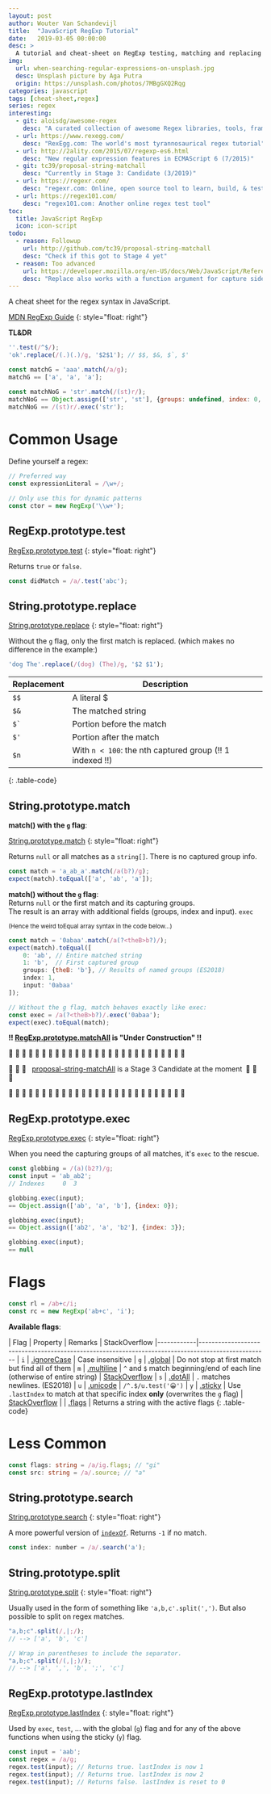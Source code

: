 ```yaml
---
layout: post
author: Wouter Van Schandevijl
title:  "JavaScript RegExp Tutorial"
date:   2019-03-05 00:00:00
desc: >
  A tutorial and cheat-sheet on RegExp testing, matching and replacing in JavaScript.
img:
  url: when-searching-regular-expressions-on-unsplash.jpg
  desc: Unsplash picture by Aga Putra
  origin: https://unsplash.com/photos/7MBgGXQ2Rqg
categories: javascript
tags: [cheat-sheet,regex]
series: regex
interesting:
  - git: aloisdg/awesome-regex
    desc: "A curated collection of awesome Regex libraries, tools, frameworks and software"
  - url: https://www.rexegg.com/
    desc: "RexEgg.com: The world's most tyrannosaurical regex tutorial"
  - url: http://2ality.com/2015/07/regexp-es6.html
    desc: "New regular expression features in ECMAScript 6 (7/2015)"
  - git: tc39/proposal-string-matchall
    desc: "Currently in Stage 3: Candidate (3/2019)"
  - url: https://regexr.com/
    desc: "regexr.com: Online, open source tool to learn, build, & test regexes"
  - url: https://regex101.com/
    desc: "regex101.com: Another online regex test tool"
toc:
  title: JavaScript RegExp
  icon: icon-script
todo:
  - reason: Followup
    url: http://github.com/tc39/proposal-string-matchall
    desc: "Check if this got to Stage 4 yet"
  - reason: Too advanced
    url: https://developer.mozilla.org/en-US/docs/Web/JavaScript/Reference/Global_Objects/String/replace
    desc: "Replace also works with a function argument for capture side effects"
---
```


A cheat sheet for the regex syntax in JavaScript.


[MDN RegExp Guide](https://developer.mozilla.org/en-US/docs/Web/JavaScript/Guide/Regular_Expressions)
{: style="float: right"}

**TL&DR**
```javascript
''.test(/^$/);
'ok'.replace(/(.)(.)/g, '$2$1'); // $$, $&, $`, $'

const matchG = 'aaa'.match(/a/g);
matchG == ['a', 'a', 'a'];

const matchNoG = 'str'.match(/(st)r/);
matchNoG == Object.assign(['str', 'st'], {groups: undefined, index: 0, input: 'str'});
matchNoG == /(st)r/.exec('str');
```

<!--more-->



# Common Usage

Define yourself a regex:  
```javascript
// Preferred way
const expressionLiteral = /\w+/;

// Only use this for dynamic patterns
const ctor = new RegExp('\\w+');
```

## RegExp.prototype.test

[RegExp.prototype.test](https://developer.mozilla.org/en-US/docs/Web/JavaScript/Reference/Global_Objects/RegExp/test)
{: style="float: right"}

Returns `true` or `false`.

```javascript
const didMatch = /a/.test('abc');
```



## String.prototype.replace

[String.prototype.replace](https://developer.mozilla.org/en-US/docs/Web/JavaScript/Reference/Global_Objects/String/replace)
{: style="float: right"}

Without the `g` flag, only the first match is replaced. (which makes no difference in the example:)

```javascript
'dog The'.replace(/(dog) (The)/g, '$2 $1');
```

| Replacement   | Description
|---------------|------------
| `$$`          | A literal $
| `$&`          | The matched string
| ``$` ``       | Portion before the match
| `$'`          | Portion after the match
| `$n`          | With `n < 100`: the nth captured group (!! 1 indexed !!)
{: .table-code}




## String.prototype.match

**match() with the `g` flag**:  

[String.prototype.match](https://developer.mozilla.org/en-US/docs/Web/JavaScript/Reference/Global_Objects/String/match)
{: style="float: right"}

Returns `null` or all matches as a `string[]`. There is no captured group info.  

```javascript
const match = 'a_ab_a'.match(/a(b?)/g);
expect(match).toEqual(['a', 'ab', 'a']);
```


**match() without the `g` flag**:  
Returns `null` or the first match and its capturing groups.  
The result is an array with additional fields
(groups, index and input). `exec` 

<small>(Hence the weird toEqual array syntax in the code below...)</small>

```javascript
const match = '0abaa'.match(/a(?<theB>b?)/);
expect(match).toEqual([
    0: 'ab', // Entire matched string
    1: 'b',  // First captured group
    groups: {theB: 'b'}, // Results of named groups (ES2018)
    index: 1,
    input: '0abaa'
]);

// Without the g flag, match behaves exactly like exec:
const exec = /a(?<theB>b?)/.exec('0abaa');
expect(exec).toEqual(match);
```

**!! [RegExp.prototype.matchAll](https://developer.mozilla.org/en-US/docs/Web/JavaScript/Reference/Global_Objects/RegExp/@@matchAll) is "Under Construction" !!**  

<!-- Fun aligning with " " (=U+2000, En Quad, &#8192;) -->

🚧 🚧 🚧 🚧 🚧 🚧 🚧 🚧 🚧 🚧 🚧 👷 👷 🚧 🚧 🚧 🚧 🚧 🚧 🚧 🚧 🚧 🚧 🚧 🚧 🚧 🚧

🚧 👷 🚧  [proposal-string-matchAll](https://github.com/tc39/proposal-string-matchall) is a Stage 3 Candidate at the moment 🚧 👷 🚧

🚧 🚧 🚧 🚧 🚧 🚧 🚧 🚧 🚧 🚧 🚧 👷 👷 🚧 🚧 🚧 🚧 🚧 🚧 🚧 🚧 🚧 🚧 🚧 🚧 🚧 🚧


## RegExp.prototype.exec

[RegExp.prototype.exec](https://developer.mozilla.org/en-US/docs/Web/JavaScript/Reference/Global_Objects/RegExp/exec)
{: style="float: right"}

When you need the capturing groups of all matches, it's `exec` to the rescue.

```javascript
const globbing = /(a)(b2?)/g;
const input = 'ab_ab2';
// Indexes     0  3  

globbing.exec(input);
== Object.assign(['ab', 'a', 'b'], {index: 0});

globbing.exec(input);
== Object.assign(['ab2', 'a', 'b2'], {index: 3});

globbing.exec(input);
== null
```




# Flags

```javascript
const rl = /ab+c/i;
const rc = new RegExp('ab+c', 'i');
```

**Available flags**:  

| Flag       | Property    |  Remarks | StackOverflow
|------------|---------------------------------------------------------------------------------------------------
| `i`        | [.ignoreCase](https://developer.mozilla.org/en-US/docs/Web/JavaScript/Reference/Global_Objects/RegExp/ignoreCase) | Case insensitive
| `g`        | [.global](https://developer.mozilla.org/en-US/docs/Web/JavaScript/Reference/Global_Objects/RegExp/global)     | Do not stop at first match but find all of them
| `m`        | [.multiline](https://developer.mozilla.org/en-US/docs/Web/JavaScript/Reference/Global_Objects/RegExp/multiline)  | `^` and `$` match beginning/end of each line (otherwise of entire string) | [StackOverflow](https://stackoverflow.com/questions/1979884/how-to-use-javascript-regex-over-multiple-lines)
| `s`        | [.dotAll](https://developer.mozilla.org/en-US/docs/Web/JavaScript/Reference/Global_Objects/RegExp/dotAll)     | `.` matches newlines. (ES2018)
| `u`        | [.unicode](https://developer.mozilla.org/en-US/docs/Web/JavaScript/Reference/Global_Objects/RegExp/unicode)    | `/^.$/u.test('😀')`
| `y`        | [.sticky](https://developer.mozilla.org/en-US/docs/Web/JavaScript/Reference/Global_Objects/RegExp/sticky)     | Use `.lastIndex` to match at that specific index **only** (overwrites the `g` flag) | [StackOverflow](https://stackoverflow.com/questions/4542304/what-does-regex-flag-y-do)
|            | [.flags](https://developer.mozilla.org/en-US/docs/Web/JavaScript/Reference/Global_Objects/RegExp/flags)      | Returns a string with the active flags
{: .table-code}





# Less Common

```typescript
const flags: string = /a/ig.flags; // "gi"
const src: string = /a/.source; // "a"
```

## String.prototype.search

[String.prototype.search](https://developer.mozilla.org/en-US/docs/Web/JavaScript/Reference/Global_Objects/String/search)
{: style="float: right"}

A more powerful version of [`indexOf`](https://developer.mozilla.org/en-US/docs/Web/JavaScript/Reference/Global_Objects/String/indexOf). Returns `-1` if no match.

```javascript
const index: number = /a/.search('a');
```



## String.prototype.split

[String.prototype.split](https://developer.mozilla.org/en-US/docs/Web/JavaScript/Reference/Global_Objects/String/split)
{: style="float: right"}

Usually used in the form of something like `'a,b,c'.split(',')`.
But also possible to split on regex matches.

```javascript
"a,b;c".split(/,|;/);
// --> ['a', 'b', 'c']

// Wrap in parentheses to include the separator.
"a,b;c".split(/(,|;)/);
// --> ['a', ',', 'b', ';', 'c']
```



## RegExp.prototype.lastIndex

[RegExp.prototype.lastIndex](https://developer.mozilla.org/en-US/docs/Web/JavaScript/Reference/Global_Objects/RegExp/lastIndex)
{: style="float: right"}

Used by `exec`, `test`, ... with the global (`g`) flag and for any of the above functions when using the sticky (`y`) flag.

```javascript
const input = 'aab';
const regex = /a/g;
regex.test(input); // Returns true. lastIndex is now 1
regex.test(input); // Returns true. lastIndex is now 2
regex.test(input); // Returns false. lastIndex is reset to 0
```
